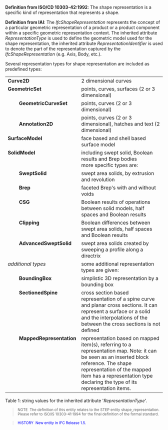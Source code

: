 ﻿**Definition
from ISO/CD 10303-42:1992**: The shape representation is a specific kind of representation that represents a shape.

**Definition
from IAI**: The _IfcShapeRepresentation_ represents the concept of a particular geometric representation of a product or a product component within a specific geometric representation context. The inherited attribute _RepresentationType_ is used to define the geometric model used for the shape representation, the inherited attribute _RepresentationIdentifier_ is used to denote the part of the representation captured by the _IfcShapeRepresentation_ (e.g. Axis, Body, etc.).

Several representation types for shape representation are included as predefined types:

<table cellpadding="2" cellspacing="2"> <tbody><tr>
<td colspan="2" align="left" valign="top" width="20"><b>Curve2D</b></td> <td align="left" valign="top">2
dimensional curves </td> </tr> <tr> <td colspan="2" align="left" valign="top" width="20"><b>GeometricSet
</b></td> <td align="left" valign="top">points,
curves, surfaces (2 or 3 dimensional)</td> </tr> <tr>
<td align="left" valign="top" width="20">&nbsp;</td>
<td align="left" valign="top" width="20"><b>GeometricCurveSet</b></td>
<td align="left" valign="top">points,
curves (2 or 3 dimensional)</td> </tr> <tr> <td></td>
<td><b>Annotation2D</b></td> <td>points,
curves (2 or 3 dimensional), hatches and text (2 dimensional) </td>
</tr> <tr> <td colspan="2" align="left" valign="top" width="20"><b>SurfaceModel </b></td>
<td align="left" valign="top">face
based and shell based surface model</td> </tr> <tr>
<td colspan="2" align="left" valign="top" width="20"><b>SolidModel </b></td> <td align="left" valign="top">including
swept solid, Boolean results and Brep bodies<br>
more specific types are:</td> </tr> <tr> <td align="left" valign="top" width="20">&nbsp;</td>
<td align="left" valign="top" width="130"><b>SweptSolid</b></td>
<td align="left" valign="top">swept
area solids, by extrusion and revolution</td> </tr> <tr>
<td align="left" valign="top" width="20">&nbsp;</td>
<td align="left" valign="top" width="130"><b>Brep</b></td>
<td align="left" valign="top">faceted
Brep's with and without voids</td> </tr> <tr> <td align="left" valign="top" width="20">&nbsp;</td>
<td align="left" valign="top" width="130"><b>CSG</b></td>
<td align="left" valign="top">Boolean
results of operations between solid models, half spaces and Boolean
results</td> </tr> <tr> <td align="left" valign="top" width="20">&nbsp;</td> <td align="left" valign="top" width="130"><b>Clipping</b></td>
<td align="left" valign="top">Boolean
differences between swept area solids, half spaces and Boolean results</td>
</tr> <tr> <td align="left" valign="top" width="20">&nbsp;</td> <td align="left" valign="top" width="130"><b>AdvancedSweptSolid</b></td>
<td align="left" valign="top">swept
area solids created by sweeping a profile along a directrix</td> </tr>
<tr> <td colspan="2" align="left" valign="top" width="20"><i>additional
types</i> </td> <td align="left" valign="top">some
additional representation types are given:</td> </tr> <tr>
<td align="left" valign="top" width="20">&nbsp;</td>
<td align="left" valign="top" width="130"><b>BoundingBox</b></td>
<td align="left" valign="top">simplistic
3D representation by a bounding box</td> </tr> <tr>
<td align="left" valign="top" width="20">&nbsp;</td>
<td align="left" valign="top" width="130"><b>SectionedSpine</b></td>
<td align="left" valign="top">cross
section based representation of a spine curve and planar cross
sections. It can represent a surface or a solid and the interpolations
of the between the cross sections is not defined</td> </tr>
<tr> <td align="left" valign="top" width="20">&nbsp;</td>
<td align="left" valign="top" width="130"><b>MappedRepresentation</b></td>
<td align="left" valign="top">representation
based on mapped item(s), referring to a representation map. Note: it
can
be seen as an inserted block reference. The shape representation of the
mapped item has a representation type declaring the type of its
representation items.</td> </tr> </tbody>
</table>

Table 1: string values for the inherited attribute '_RepresentationType_'.

> <small>NOTE&nbsp; The definition of
this entity relates to the STEP entity shape_representation. Please
refer to ISO/IS
10303-41:1994 for the final definition of the formal standard. </small>

> <small><font color="#0000ff">HISTORY&nbsp;
New entity in IFC Release 1.5. </font></small>
